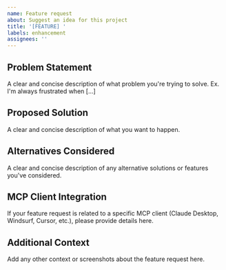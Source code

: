 ```yaml
---
name: Feature request
about: Suggest an idea for this project
title: '[FEATURE] '
labels: enhancement
assignees: ''
---
```


## Problem Statement
A clear and concise description of what problem you're trying to solve. Ex. I'm always frustrated when [...]

## Proposed Solution
A clear and concise description of what you want to happen.

## Alternatives Considered
A clear and concise description of any alternative solutions or features you've considered.

## MCP Client Integration
If your feature request is related to a specific MCP client (Claude Desktop, Windsurf, Cursor, etc.), please provide details here.

## Additional Context
Add any other context or screenshots about the feature request here.
